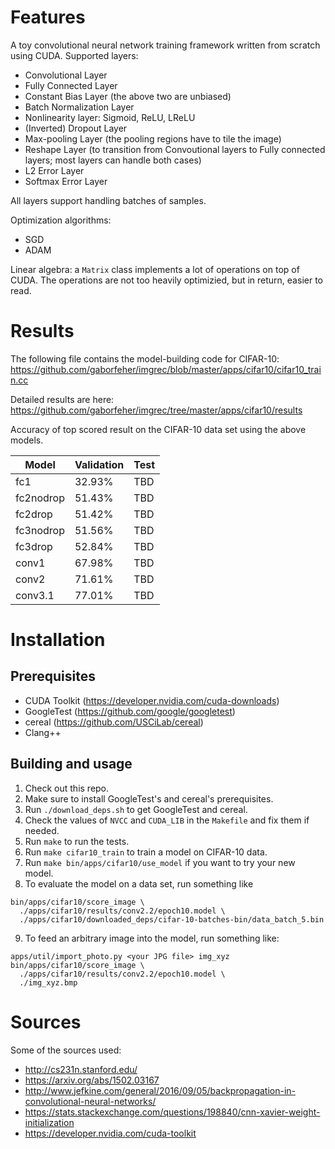 # Features

A toy convolutional neural network training framework written from scratch using CUDA. Supported layers:
* Convolutional Layer
* Fully Connected Layer
* Constant Bias Layer (the above two are unbiased)
* Batch Normalization Layer
* Nonlinearity layer: Sigmoid, ReLU, LReLU
* (Inverted) Dropout Layer
* Max-pooling Layer (the pooling regions have to tile the image)
* Reshape Layer (to transition from Convoutional layers to Fully connected layers; most layers can handle both cases)
* L2 Error Layer
* Softmax Error Layer

All layers support handling batches of samples.

Optimization algorithms:
* SGD
* ADAM

Linear algebra: a `Matrix` class implements a lot of operations on top of CUDA. The operations are not too
heavily optimizied, but in return, easier to read.

# Results

The following file contains the model-building code for CIFAR-10:
https://github.com/gaborfeher/imgrec/blob/master/apps/cifar10/cifar10_train.cc

Detailed results are here:
https://github.com/gaborfeher/imgrec/tree/master/apps/cifar10/results

Accuracy of top scored result on the CIFAR-10 data set using the above models.

| Model | Validation | Test |
| --- | --- | --- |
| fc1 | 32.93% | TBD |
| fc2nodrop | 51.43% | TBD |
| fc2drop | 51.42% | TBD |
| fc3nodrop | 51.56% | TBD |
| fc3drop | 52.84% | TBD |
| conv1 | 67.98% | TBD |
| conv2 | 71.61% | TBD |
| conv3.1 | 77.01% | TBD |

# Installation

## Prerequisites

* CUDA Toolkit (https://developer.nvidia.com/cuda-downloads)
* GoogleTest (https://github.com/google/googletest)
* cereal (https://github.com/USCiLab/cereal)
* Clang++

## Building and usage

1. Check out this repo.
2. Make sure to install GoogleTest's and cereal's prerequisites.
3. Run `./download_deps.sh` to get GoogleTest and cereal.
4. Check the values of `NVCC` and `CUDA_LIB` in the `Makefile` and fix them if needed.
5. Run `make` to run the tests.
6. Run `make cifar10_train` to train a model on CIFAR-10 data.
7. Run `make bin/apps/cifar10/use_model` if you want to try your
new model.
8. To evaluate the model on a data set, run something like
```
bin/apps/cifar10/score_image \
  ./apps/cifar10/results/conv2.2/epoch10.model \
  ./apps/cifar10/downloaded_deps/cifar-10-batches-bin/data_batch_5.bin
```
9. To feed an arbitrary image into the model, run something like:
```
apps/util/import_photo.py <your JPG file> img_xyz
bin/apps/cifar10/score_image \
  ./apps/cifar10/results/conv2.2/epoch10.model \
  ./img_xyz.bmp
```

# Sources

Some of the sources used:
* http://cs231n.stanford.edu/
* https://arxiv.org/abs/1502.03167
* http://www.jefkine.com/general/2016/09/05/backpropagation-in-convolutional-neural-networks/
* https://stats.stackexchange.com/questions/198840/cnn-xavier-weight-initialization
* https://developer.nvidia.com/cuda-toolkit
